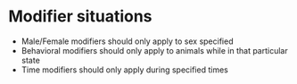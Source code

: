 # Modifier situations #

  * Male/Female modifiers should only apply to sex specified
  * Behavioral modifiers should only apply to animals while in that particular state
  * Time modifiers should only apply during specified times